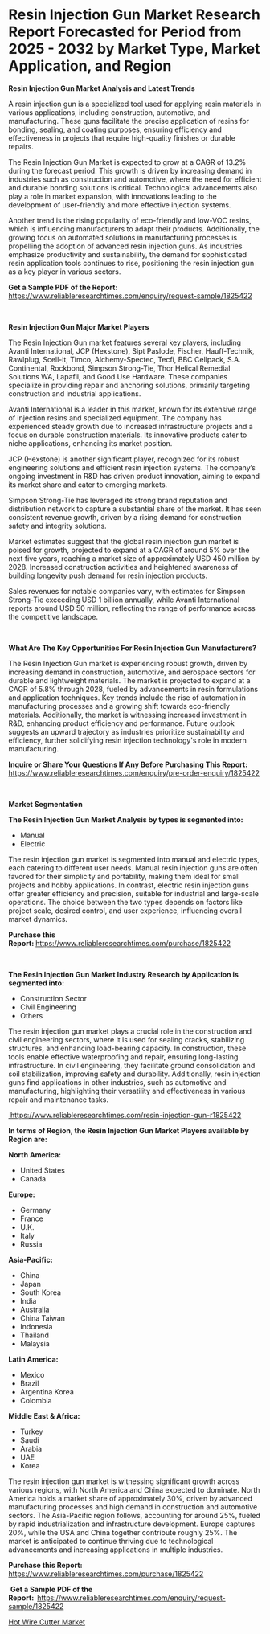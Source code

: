 <p><h1>Resin Injection Gun Market Research Report Forecasted for Period from 2025 -  2032 by Market Type, Market Application, and Region</h1></p><p><strong>Resin Injection Gun Market Analysis and Latest Trends</strong></p>
<p><p>A resin injection gun is a specialized tool used for applying resin materials in various applications, including construction, automotive, and manufacturing. These guns facilitate the precise application of resins for bonding, sealing, and coating purposes, ensuring efficiency and effectiveness in projects that require high-quality finishes or durable repairs.</p><p>The Resin Injection Gun Market is expected to grow at a CAGR of 13.2% during the forecast period. This growth is driven by increasing demand in industries such as construction and automotive, where the need for efficient and durable bonding solutions is critical. Technological advancements also play a role in market expansion, with innovations leading to the development of user-friendly and more effective injection systems. </p><p>Another trend is the rising popularity of eco-friendly and low-VOC resins, which is influencing manufacturers to adapt their products. Additionally, the growing focus on automated solutions in manufacturing processes is propelling the adoption of advanced resin injection guns. As industries emphasize productivity and sustainability, the demand for sophisticated resin application tools continues to rise, positioning the resin injection gun as a key player in various sectors.</p></p>
<p><strong>Get a Sample PDF of the Report:&nbsp;</strong> <a href="https://www.reliableresearchtimes.com/enquiry/request-sample/1825422?utm_campaign=2457&utm_medium=2&utm_source=Github&utm_content=ia&utm_term=18022025&utm_id=resin-injection-gun">https://www.reliableresearchtimes.com/enquiry/request-sample/1825422</a></p>
<p>&nbsp;</p>
<p><strong>Resin Injection Gun Major Market Players</strong></p>
<p><p>The Resin Injection Gun market features several key players, including Avanti International, JCP (Hexstone), Sipt Paslode, Fischer, Hauff-Technik, Rawlplug, Scell-it, Timco, Alchemy-Spectec, Tecfi, BBC Cellpack, S.A. Continental, Rockbond, Simpson Strong-Tie, Thor Helical Remedial Solutions WA, Lapafil, and Good Use Hardware. These companies specialize in providing repair and anchoring solutions, primarily targeting construction and industrial applications.</p><p>Avanti International is a leader in this market, known for its extensive range of injection resins and specialized equipment. The company has experienced steady growth due to increased infrastructure projects and a focus on durable construction materials. Its innovative products cater to niche applications, enhancing its market position. </p><p>JCP (Hexstone) is another significant player, recognized for its robust engineering solutions and efficient resin injection systems. The company’s ongoing investment in R&D has driven product innovation, aiming to expand its market share and cater to emerging markets.</p><p>Simpson Strong-Tie has leveraged its strong brand reputation and distribution network to capture a substantial share of the market. It has seen consistent revenue growth, driven by a rising demand for construction safety and integrity solutions.</p><p>Market estimates suggest that the global resin injection gun market is poised for growth, projected to expand at a CAGR of around 5% over the next five years, reaching a market size of approximately USD 450 million by 2028. Increased construction activities and heightened awareness of building longevity push demand for resin injection products.</p><p>Sales revenues for notable companies vary, with estimates for Simpson Strong-Tie exceeding USD 1 billion annually, while Avanti International reports around USD 50 million, reflecting the range of performance across the competitive landscape.</p></p>
<p>&nbsp;</p>
<p><strong>What Are The Key Opportunities For Resin Injection Gun Manufacturers?</strong></p>
<p><p>The Resin Injection Gun market is experiencing robust growth, driven by increasing demand in construction, automotive, and aerospace sectors for durable and lightweight materials. The market is projected to expand at a CAGR of 5.8% through 2028, fueled by advancements in resin formulations and application techniques. Key trends include the rise of automation in manufacturing processes and a growing shift towards eco-friendly materials. Additionally, the market is witnessing increased investment in R&D, enhancing product efficiency and performance. Future outlook suggests an upward trajectory as industries prioritize sustainability and efficiency, further solidifying resin injection technology's role in modern manufacturing.</p></p>
<p><strong>Inquire or Share Your Questions If Any Before Purchasing This Report:</strong> <a href="https://www.reliableresearchtimes.com/enquiry/pre-order-enquiry/1825422?utm_campaign=2457&utm_medium=2&utm_source=Github&utm_content=ia&utm_term=18022025&utm_id=resin-injection-gun">https://www.reliableresearchtimes.com/enquiry/pre-order-enquiry/1825422</a></p>
<p>&nbsp;</p>
<p><strong>Market Segmentation</strong></p>
<p><strong>The Resin Injection Gun Market Analysis by types is segmented into:</strong></p>
<p><ul><li>Manual</li><li>Electric</li></ul></p>
<p><p>The resin injection gun market is segmented into manual and electric types, each catering to different user needs. Manual resin injection guns are often favored for their simplicity and portability, making them ideal for small projects and hobby applications. In contrast, electric resin injection guns offer greater efficiency and precision, suitable for industrial and large-scale operations. The choice between the two types depends on factors like project scale, desired control, and user experience, influencing overall market dynamics.</p></p>
<p><strong>Purchase this Report:&nbsp;</strong><a href="https://www.reliableresearchtimes.com/purchase/1825422?utm_campaign=2457&utm_medium=2&utm_source=Github&utm_content=ia&utm_term=18022025&utm_id=resin-injection-gun">https://www.reliableresearchtimes.com/purchase/1825422</a></p>
<p>&nbsp;</p>
<p><strong>The Resin Injection Gun Market Industry Research by Application is segmented into:</strong></p>
<p><ul><li>Construction Sector</li><li>Civil Engineering</li><li>Others</li></ul></p>
<p><p>The resin injection gun market plays a crucial role in the construction and civil engineering sectors, where it is used for sealing cracks, stabilizing structures, and enhancing load-bearing capacity. In construction, these tools enable effective waterproofing and repair, ensuring long-lasting infrastructure. In civil engineering, they facilitate ground consolidation and soil stabilization, improving safety and durability. Additionally, resin injection guns find applications in other industries, such as automotive and manufacturing, highlighting their versatility and effectiveness in various repair and maintenance tasks.</p></p>
<p><a href="https://www.reliableresearchtimes.com/resin-injection-gun-r1825422?utm_campaign=2457&utm_medium=2&utm_source=Github&utm_content=ia&utm_term=18022025&utm_id=resin-injection-gun">&nbsp;https://www.reliableresearchtimes.com/resin-injection-gun-r1825422</a></p>
<p><strong>In terms of Region, the Resin Injection Gun Market Players available by Region are:</strong></p>
<p>
    <p> <strong> North America: </strong>
        <ul>
            <li>United States</li>
            <li>Canada</li>
        </ul>
        </p> 
    <p> <strong> Europe: </strong>
        <ul>
            <li>Germany</li>
            <li>France</li>
            <li>U.K.</li>
            <li>Italy</li>
            <li>Russia</li>
        </ul>
        </p> 
    <p> <strong> Asia-Pacific: </strong>
        <ul>
            <li>China</li>
            <li>Japan</li>
            <li>South Korea</li>
            <li>India</li>
            <li>Australia</li>
            <li>China Taiwan</li>
            <li>Indonesia</li>
            <li>Thailand</li>
            <li>Malaysia</li>
        </ul>
        </p> 
    <p> <strong> Latin America: </strong>
        <ul>
            <li>Mexico</li>
            <li>Brazil</li>
            <li>Argentina Korea</li>
            <li>Colombia</li>
        </ul>
        </p> 
    <p> <strong> Middle East & Africa: </strong>
        <ul>
            <li>Turkey</li>
            <li>Saudi</li>
            <li>Arabia</li>
            <li>UAE</li>
            <li>Korea</li>
        </ul>
    </p>
    </p>
<p><p>The resin injection gun market is witnessing significant growth across various regions, with North America and China expected to dominate. North America holds a market share of approximately 30%, driven by advanced manufacturing processes and high demand in construction and automotive sectors. The Asia-Pacific region follows, accounting for around 25%, fueled by rapid industrialization and infrastructure development. Europe captures 20%, while the USA and China together contribute roughly 25%. The market is anticipated to continue thriving due to technological advancements and increasing applications in multiple industries.</p></p>
<p><strong>Purchase this Report: </strong><a href="https://www.reliableresearchtimes.com/purchase/1825422?utm_campaign=2457&utm_medium=2&utm_source=Github&utm_content=ia&utm_term=18022025&utm_id=resin-injection-gun">https://www.reliableresearchtimes.com/purchase/1825422</a></p>
<p>&nbsp;<strong>Get a Sample PDF of the Report:&nbsp;&nbsp;</strong><a href="https://www.reliableresearchtimes.com/enquiry/request-sample/1825422?utm_campaign=2457&utm_medium=2&utm_source=Github&utm_content=ia&utm_term=18022025&utm_id=resin-injection-gun">https://www.reliableresearchtimes.com/enquiry/request-sample/1825422</a></p>
<p><strong></strong></p>
<p><p><a href="https://github.com/pelahotayabe/Market-Research-Report-List-1/blob/main/hot-wire-cutter-market.md?utm_campaign=2457&utm_medium=2&utm_source=Github&utm_content=ia&utm_term=18022025&utm_id=resin-injection-gun">Hot Wire Cutter Market</a></p></p>